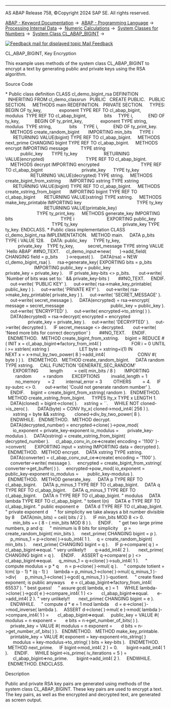   

* * *

AS ABAP Release 758, ©Copyright 2024 SAP SE. All rights reserved.

[ABAP - Keyword Documentation](https://help.sap.com/doc/abapdocu_758_index_htm/7.58/en-US/abenabap.htm) →  [ABAP - Programming Language](https://help.sap.com/doc/abapdocu_758_index_htm/7.58/en-US/abenabap_reference.htm) →  [Processing Internal Data](https://help.sap.com/doc/abapdocu_758_index_htm/7.58/en-US/abenabap_data_working.htm) →  [Numeric Calculations](https://help.sap.com/doc/abapdocu_758_index_htm/7.58/en-US/abencompute_expressions.htm) →  [System Classes for Numbers](https://help.sap.com/doc/abapdocu_758_index_htm/7.58/en-US/abencl_abap_math.htm) →  [System Class CL\_ABAP\_BIGINT](https://help.sap.com/doc/abapdocu_758_index_htm/7.58/en-US/abencl_abap_bigint_doc.htm) → 

 [![](Mail.gif?object=Mail.gif "Feedback mail for displayed topic") Mail Feedback](mailto:f1_help@sap.com?subject=Feedback%20on%20ABAP%20Documentation&body=Document:%20CL_ABAP_BIGINT%2C%20Key%20Encryption%2C%20ABENBIGINT_ABEXA%2C%20758%0D%0A%0D%0AError:%0D%0A%0D%0A%0D%0A%0D%0ASuggestion%20for%20improvement:)

CL\_ABAP\_BIGINT, Key Encryption

This example uses methods of the system class CL\_ABAP\_BIGINT to encrypt a text by generating public and private keys using the RSA algorithm.

Source Code   

\* Public class definition
CLASS cl\_demo\_bigint\_rsa DEFINITION
  INHERITING FROM cl\_demo\_classrun
  PUBLIC
  CREATE PUBLIC.
  PUBLIC SECTION.
    METHODS main REDEFINITION.
  PRIVATE SECTION.
    TYPES: BEGIN OF ty\_key,
             exponent TYPE REF TO cl\_abap\_bigint,
             modulus  TYPE REF TO cl\_abap\_bigint,
             bits     TYPE i,
           END OF ty\_key,
           BEGIN OF ty\_print\_key,
             exponent TYPE string,
             modulus  TYPE string,
             bits     TYPE i,
           END OF ty\_print\_key.
    METHODS create\_random\_bigint
      IMPORTING min\_bits      TYPE i
      RETURNING VALUE(bigint) TYPE REF TO cl\_abap\_bigint.
    METHODS next\_prime CHANGING bigint TYPE REF TO cl\_abap\_bigint.
    METHODS encrypt IMPORTING message          TYPE string
                              public\_key       TYPE ty\_key
                    RETURNING VALUE(encrypted)
                                TYPE REF TO cl\_abap\_bigint.
    METHODS decrypt IMPORTING encrypted
                                TYPE REF TO cl\_abap\_bigint
                              private\_key      TYPE ty\_key
                    RETURNING VALUE(decrypted) TYPE string.
    METHODS create\_bigint\_from\_xstring
      IMPORTING xstring TYPE xstring
      RETURNING VALUE(bigint) TYPE REF TO cl\_abap\_bigint.
    METHODS create\_xstring\_from\_bigint
      IMPORTING bigint TYPE REF TO cl\_abap\_bigint
      RETURNING VALUE(xstring) TYPE xstring.
    METHODS make\_key\_printable IMPORTING key
                                           TYPE ty\_key
                               RETURNING VALUE(printable\_key)
                                           TYPE ty\_print\_key.
    METHODS generate\_key IMPORTING bits
                                     TYPE i
                         EXPORTING public\_key
                                     TYPE ty\_key
                                   private\_key TYPE ty\_key.
ENDCLASS.
\* Public class implementation
CLASS cl\_demo\_bigint\_rsa IMPLEMENTATION.
  METHOD main.
    DATA p\_bits TYPE i VALUE 128.
    DATA: public\_key     TYPE ty\_key,
          private\_key    TYPE ty\_key,
          secret\_message TYPE string VALUE \`Hello ABAP\` ##NO\_TEXT.
    cl\_demo\_input=>new(
      )->add\_field( CHANGING field = p\_bits
      )->request( ).
    DATA(rsa) = NEW cl\_demo\_bigint\_rsa( ).
    rsa->generate\_key( EXPORTING bits = p\_bits
                       IMPORTING public\_key = public\_key
                                 private\_key = private\_key ).
    IF private\_key-bits <> p\_bits.
      out->write( \`Number of bits was set to: \` && private\_key-bits )
      ##NO\_TEXT.
    ENDIF.
    out->write( 'PUBLIC KEY' ).
    out->write( rsa->make\_key\_printable( public\_key ) ).
    out->write( 'PRIVATE KEY' ).
    out->write( rsa->make\_key\_printable( private\_key ) ).
    out->write( 'SECRET\_MESSAGE' ).
    out->write( secret\_message ).
    DATA(encrypted) = rsa->encrypt( message = secret\_message
                                    public\_key = public\_key ).
    out->write( 'ENCRYPTED' ).
    out->write( encrypted->to\_string( ) ).
    DATA(decrypted) = rsa->decrypt( encrypted = encrypted
                                    private\_key = private\_key ).
    out->write( 'DECRYPTED' ).
    out->write( decrypted ).
    IF secret\_message <> decrypted.
      out->write( 'Need more bits for correct decryption' )
      ##NO\_TEXT.
    ENDIF.
  ENDMETHOD.
  METHOD create\_bigint\_from\_xstring.
    bigint = REDUCE #( INIT x = cl\_abap\_bigint=>factory\_from\_int4( )
                       FOR i = 0 UNTIL i >= xstrlen( xstring )
                       LET byte = xstring+i(1) IN
                       NEXT x = x->mul\_by\_two\_power( 8 )->add\_int4(
                         CONV #( byte ) ) ).
  ENDMETHOD.
  METHOD create\_random\_bigint.
    DATA random TYPE xstring.
    CALL FUNCTION 'GENERATE\_SEC\_RANDOM'
      EXPORTING
        length         = ceil( min\_bits / 8 )
      IMPORTING
        random         = random
      EXCEPTIONS
        invalid\_length = 1
        no\_memory      = 2
        internal\_error = 3
        OTHERS         = 4.
    IF sy-subrc <> 0.
      out->write( 'Could not generate random number' ).
    ENDIF.
    bigint = create\_bigint\_from\_xstring( random ).
  ENDMETHOD.
  METHOD create\_xstring\_from\_bigint.
    TYPES lty\_x TYPE x LENGTH 1.
    DATA(cloned) = bigint->clone( ).
    xstring = \`\`.
    WHILE NOT cloned->is\_zero( ).
      DATA(byte) = CONV lty\_x( cloned->mod\_int4( 256 ) ).
      xstring = byte && xstring.
      cloned->div\_by\_two\_power( 8 ).
    ENDWHILE.
  ENDMETHOD.
  METHOD decrypt.
    DATA(decrypted\_number) = encrypted->clone( )->pow\_mod(
      io\_exponent = private\_key-exponent io\_modulus =
      private\_key-modulus ).
    DATA(xstring) = create\_xstring\_from\_bigint( decrypted\_number ).
    cl\_abap\_conv\_in\_ce=>create( encoding = '1100' )->convert(
      EXPORTING input = xstring IMPORTING data = decrypted ).
  ENDMETHOD.
  METHOD encrypt.
    DATA xstring TYPE xstring.
    DATA(converter) = cl\_abap\_conv\_out\_ce=>create( encoding = '1100' ).
    converter->write( message ).
    encrypted = create\_bigint\_from\_xstring( converter->get\_buffer( ) ).
    encrypted->pow\_mod( io\_exponent = public\_key-exponent io\_modulus =
      public\_key-modulus ).
  ENDMETHOD.
  METHOD generate\_key.
    DATA p TYPE REF TO cl\_abap\_bigint.
    DATA p\_minus\_1 TYPE REF TO cl\_abap\_bigint.
    DATA q TYPE REF TO cl\_abap\_bigint.
    DATA q\_minus\_1 TYPE REF TO cl\_abap\_bigint.
    DATA n TYPE REF TO cl\_abap\_bigint. " modulus
    DATA lambda TYPE REF TO cl\_abap\_bigint. " totient l(n)
    DATA e TYPE REF TO cl\_abap\_bigint. " public exponent e
    DATA d TYPE REF TO cl\_abap\_bigint. " private exponent d
    " for simplicity we take always a bit number divisible by 8
    DATA(min\_bits) = ceil( bits / 2 ).
    IF min\_bits MOD 8 <> 0.
      min\_bits += ( 8 - ( min\_bits MOD 8 ) ).
    ENDIF.
    " get two large prime numbers, p and q:
    " minimum is 8 bits for simplicity
    p = create\_random\_bigint( min\_bits ).
    next\_prime( CHANGING bigint = p ).
    p\_minus\_1 = p->clone( )->sub\_int4( 1 ).
    q = create\_random\_bigint( min\_bits ).
    next\_prime( CHANGING bigint = q ).
    IF p->compare( q ) = cl\_abap\_bigint=>equal. " very unlikely!!
      q->add\_int4( 2 ).
      next\_prime( CHANGING bigint = q ).
    ENDIF.
    ASSERT q->compare( p ) <> cl\_abap\_bigint=>equal.
    q\_minus\_1 = q->clone( )->sub\_int4( 1 ).
    " compute modulus = p \* q
    n = p->clone( )->mul( q ).
    " compute totient = lcm( (p - 1) \* (q - 1) )
    lambda = p\_minus\_1->clone( )->mul( q\_minus\_1 )->div(
      p\_minus\_1->clone( )->gcd( q\_minus\_1 ) )-quotient.
    " create fixed exponent; is public anyways
    e = cl\_abap\_bigint=>factory\_from\_int4( 65537 ). " best guess!
    " assure gcd( lambda, e ) = 1
    WHILE lambda->clone( )->gcd( e )->compare\_int4( 1 ) <>
      cl\_abap\_bigint=>equal.
      e->add\_int4( 2 ). " very unlikely!!
      next\_prime( CHANGING bigint = e ).
    ENDWHILE.
    " compute d \* e = 1 mod lambda
    d = e->clone( )->mod\_inverse( lambda ).
    ASSERT d->clone( )->mul( e )->mod( lambda )->compare\_int4( 1 ) =
      cl\_abap\_bigint=>equal.
    public\_key = VALUE #( modulus = n exponent =
      e bits = n->get\_number\_of\_bits( ) ).
    private\_key = VALUE #( modulus = n exponent =
      d bits = n->get\_number\_of\_bits( ) ).
  ENDMETHOD.
  METHOD make\_key\_printable.
    printable\_key = VALUE #( exponent = key-exponent->to\_string( )
      modulus = key-modulus->to\_string( ) bits = key-bits ).
  ENDMETHOD.
  METHOD next\_prime.
    IF bigint->mod\_int4( 2 ) = 0.
      bigint->add\_int4( 1 ).
    ENDIF.
    WHILE bigint->is\_prime( iv\_iterations = 5 ) =
      cl\_abap\_bigint=>no\_prime.
      bigint->add\_int4( 2 ).
    ENDWHILE.
  ENDMETHOD.
ENDCLASS.

Description   

Public and private RSA key pairs are generated using methods of the system class CL\_ABAP\_BIGINT. These key pairs are used to encrypt a text. The key pairs, as well as the encrypted and decrypted text, are generated as screen output.